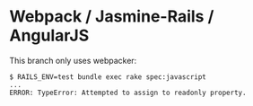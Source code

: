 # Webpack / Jasmine-Rails / AngularJS

This branch only uses webpacker: 

```
$ RAILS_ENV=test bundle exec rake spec:javascript
...
ERROR: TypeError: Attempted to assign to readonly property.
```
